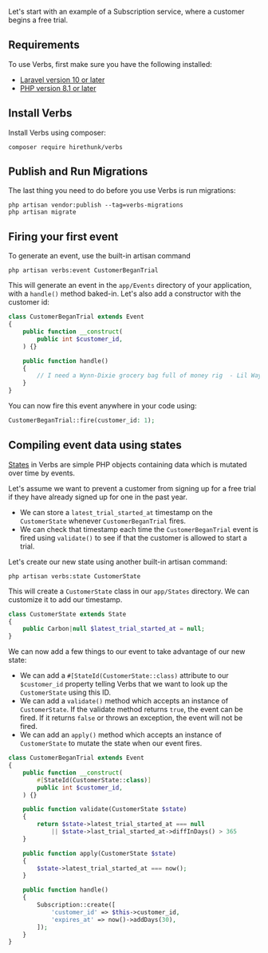 Let's start with an example of a Subscription service, where a customer begins a free trial.

<!-- @todo I think this is a good example, but it would be nice if we could think of an example
that anyone could do when they first get verbs
i.e. in this example, you would have to make a subscription model with various fields for this to actually work-->

## Requirements

To use Verbs, first make sure you have the following installed:

- [Laravel version 10 or later](https://laravel.com/docs/10.x)
- [PHP version 8.1 or later](https://herd.laravel.com/)

## Install Verbs

Install Verbs using composer:

```shell
composer require hirethunk/verbs
```

## Publish and Run Migrations

The last thing you need to do before you use Verbs is run migrations:

```shell
php artisan vendor:publish --tag=verbs-migrations
php artisan migrate
```

## Firing your first event

To generate an event, use the built-in artisan command

```shell
php artisan verbs:event CustomerBeganTrial
```

This will generate an event in the `app/Events` directory of your application, with a `handle()` method baked-in.
Let's also add a constructor with the customer id:

```php
class CustomerBeganTrial extends Event
{
    public function __construct(
	    public int $customer_id,
    ) {}

    public function handle()
    {
        // I need a Wynn-Dixie grocery bag full of money rig  - Lil Wayne
    }
}
```

You can now fire this event anywhere in your code using:

```php
CustomerBeganTrial::fire(customer_id: 1);
```

## Compiling event data using states

[States](/docs/getting-started/states) in Verbs are simple PHP objects containing data which is mutated over time by events.

Let's assume we want to prevent a customer from signing up for a free trial if they have already signed up for one in the past year.
- We can store a `latest_trial_started_at` timestamp on the `CustomerState` whenever `CustomerBeganTrial` fires.
- We can check that timestamp each time the `CustomerBeganTrial` event is fired using `validate()` to see if that the customer is allowed to start a trial.

Let's create our new state using another built-in artisan command:

```shell
php artisan verbs:state CustomerState
```

This will create a `CustomerState` class in our `app/States` directory. We can customize it to add our timestamp.

```php
class CustomerState extends State
{
	public Carbon|null $latest_trial_started_at = null;
}
```

We can now add a few things to our event to take advantage of our new state:

- We can add a `#[StateId(CustomerState::class)` attribute to our `$customer_id` property telling Verbs that we want to look up the `CustomerState` using this ID.
- We can add a `validate()` method which accepts an instance of `CustomerState`. If the validate method returns `true`, the event can be fired. If it returns `false` or throws an exception, the event will not be fired.
- We can add an `apply()` method which accepts an instance of `CustomerState` to mutate the state when our event fires.

```php
class CustomerBeganTrial extends Event
{
    public function __construct(
        #[StateId(CustomerState::class)]
	    public int $customer_id,
    ) {}

    public function validate(CustomerState $state)
	{
		return $state->latest_trial_started_at === null
			|| $state->last_trial_started_at->diffInDays() > 365
	}

    public function apply(CustomerState $state)
    {
        $state->latest_trial_started_at === now();
    }

    public function handle()
    {
        Subscription::create([
			'customer_id' => $this->customer_id,
			'expires_at' => now()->addDays(30),
		]);
    }
}
```
